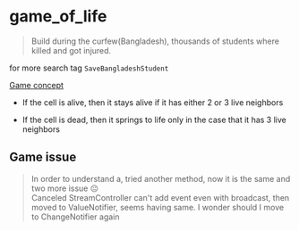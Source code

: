 # game_of_life

> Build during the curfew(Bangladesh), thousands of students where killed and got injured.

for more search tag `SaveBangladeshStudent`

[Game concept](https://pi.math.cornell.edu/~lipa/mec/lesson6.html)

- If the cell is alive, then it stays alive if it has either 2 or 3 live neighbors

- If the cell is dead, then it springs to life only in the case that it has 3 live neighbors

## Game issue

> In order to understand a, tried another method, now it is the same and two more issue 😐  
> Canceled StreamController can't add event even with broadcast, then moved to ValueNotifier, seems having same. I wonder should I move to ChangeNotifier again

